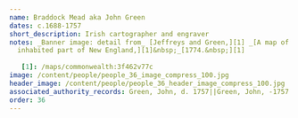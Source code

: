```yaml
---
name: Braddock Mead aka John Green
dates: c.1688-1757
short_description: Irish cartographer and engraver
notes: _Banner image: detail from_ [Jeffreys and Green,][1] _[A map of the most
  inhabited part of New England,][1]&nbsp;_[1774.&nbsp;][1]
  
   [1]: /maps/commonwealth:3f462v77c
image: /content/people/people_36_image_compress_100.jpg
header_image: /content/people/people_36_header_image_compress_100.jpg
associated_authority_records: Green, John, d. 1757||Green, John, -1757
order: 36
---
```

